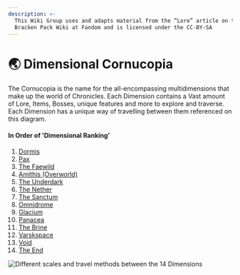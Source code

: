 ```yaml
---
description: >-
  This Wiki Group uses and adapts material from the “Lore” article on the
  Bracken Pack Wiki at Fandom and is licensed under the CC-BY-SA
---
```


# 🌏 Dimensional Cornucopia

The Cornucopia is the name for the all-encompassing multidimensions that make up the world of Chronicles. Each Dimension contains a Vast amount of Lore, Items, Bosses, unique features and more to explore and traverse. Each Dimension has a unique way of travelling between them referenced on this diagram.

#### In Order of 'Dimensional Ranking'

1. [Dormis](dormis.md)
2. [Pax](pax.md)
3. [The Faewild](the-faewilds.md)
4. [Amithis (Overworld)](paralon-overworld.md)
5. [The Underdark](the-underdark.md)
6. [The Nether](the-nether.md)
7. [The Sanctum](the-sanctum.md)
8. [Omnidrome](omnidrome.md)
9. [Glacium](glacium-panacea-the-brine-varskspace.md)
10. [Panacea](glacium-panacea-the-brine-varskspace.md#panacea)
11. [The Brine](glacium-panacea-the-brine-varskspace.md#the-brine)
12. [Varskspace](glacium-panacea-the-brine-varskspace.md#varskspace)
13. [Void](void.md)
14. [The End](the-end.md)

![Different scales and travel methods between the 14 Dimensions](../../.gitbook/assets/DimensionMAPFINAL2.png)

<figure><img src="../../.gitbook/assets/unknown (1).png" alt=""><figcaption></figcaption></figure>
